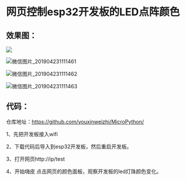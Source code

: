 # 网页控制esp32开发板的LED点阵颜色

## 效果图：

![](C:\Users\king\Desktop\素材\微信图片_20190423111146.jpg)

![微信图片_201904231111461](C:\Users\king\Desktop\素材\微信图片_201904231111461.jpg)

![微信图片_201904231111462](C:\Users\king\Desktop\素材\微信图片_201904231111462.jpg)

![微信图片_201904231111463](C:\Users\king\Desktop\素材\微信图片_201904231111463.jpg)

## 代码：

仓库地址：https://github.com/youxinweizhi/MicroPython/

1、先把开发板接入wifi

2、下载代码后导入到esp32开发板，然后重启开发板。

3、打开网页http://ip/test

4、开始嗨皮 点击网页的颜色面板，观察开发板的led灯珠颜色变化。

